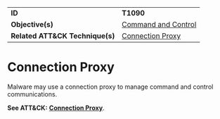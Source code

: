 |||
|---------|------------------------|
|**ID**|**T1090**|
|**Objective(s)**|[Command and Control](https://github.com/MBCProject/mbc-markdown/tree/master/command-and-control)|
|**Related ATT&CK Technique(s)**|[Connection Proxy](https://attack.mitre.org/techniques/T1090/)|

Connection Proxy
================
Malware may use a connection proxy to manage command and control communications.

**See ATT&CK:** [**Connection Proxy**](https://attack.mitre.org/techniques/T1090/).